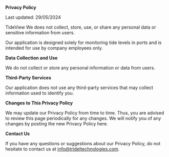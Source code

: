 
**Privacy Policy**

Last updated: 29/05/2024

TideView We does not collect, store, use, or share any personal data or sensitive information from users.

Our application is designed solely for monitoring tide levels in ports and is intended for use by company employees only.

**Data Collection and Use**

We do not collect or store any personal information or data from users.

**Third-Party Services**

Our application does not use any third-party services that may collect information used to identify you.

**Changes to This Privacy Policy**

We may update our Privacy Policy from time to time. Thus, you are advised to review this page periodically for any changes. We will notify you of any changes by posting the new Privacy Policy here.

**Contact Us**

If you have any questions or suggestions about our Privacy Policy, do not hesitate to contact us at info@trideltechnologies.com.


